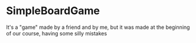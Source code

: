 # SimpleBoardGame
It's a "game" made by a friend and by me, but it was made at the beginning of our course, having some silly mistakes
